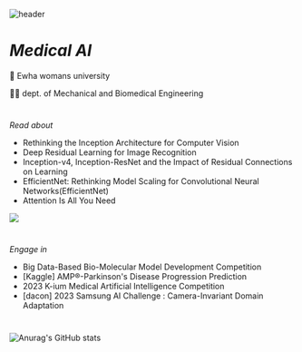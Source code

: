 ![header](https://capsule-render.vercel.app/api?type=waving&&color=0:0047fb,100:7c5ad3&section=footer&height=140&text=Welcome+to+hrb0's&animation=fadeIn&fontSize=60&descSize=60)

# _Medical AI_
🏫 Ewha womans university

👩‍🎓 dept. of Mechanical and Biomedical Engineering
#
_Read about_

- Rethinking the Inception Architecture for Computer Vision
- Deep Residual Learning for Image Recognition
- Inception-v4, Inception-ResNet and the Impact of Residual Connections on Learning
- EfficientNet: Rethinking Model Scaling for Convolutional Neural Networks(EfficientNet)
- Attention Is All You Need

<a href="https://coooding-study.tistory.com/" target="_blank"><img src="https://img.shields.io/badge/StudyNote-3d8dff?style=flat-square&logo=Tistory&logoColor=ffffff"/></a>
#
_Engage in_

- Big Data-Based Bio-Molecular Model Development Competition 
- [Kaggle] AMP®-Parkinson's Disease Progression Prediction
- 2023 K-ium Medical Artificial Intelligence Competition
- [dacon] 2023 Samsung AI Challenge : Camera-Invariant Domain Adaptation
#
![Anurag's GitHub stats](https://github-readme-stats.vercel.app/api?username=hrb0&show_icons=true&theme=radical)
